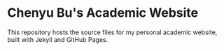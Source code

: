 # Chenyu Bu's Academic Website

This repository hosts the source files for my personal academic website, built with Jekyll and GitHub Pages.
